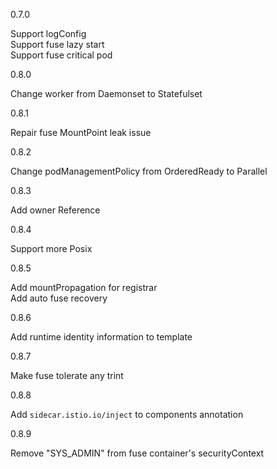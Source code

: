 0.7.0

Support logConfig <br/>
Support fuse lazy start <br/>
Support fuse critical pod <br/>

0.8.0

Change worker from Daemonset to Statefulset

0.8.1

Repair fuse MountPoint leak issue

0.8.2

Change podManagementPolicy from OrderedReady to Parallel

0.8.3

Add owner Reference

0.8.4

Support more Posix

0.8.5

Add mountPropagation for registrar <br/>
Add auto fuse recovery
 
0.8.6

Add runtime identity information to template

0.8.7

Make fuse tolerate any trint

0.8.8

Add `sidecar.istio.io/inject` to components annotation

0.8.9

Remove "SYS_ADMIN" from fuse container's securityContext
